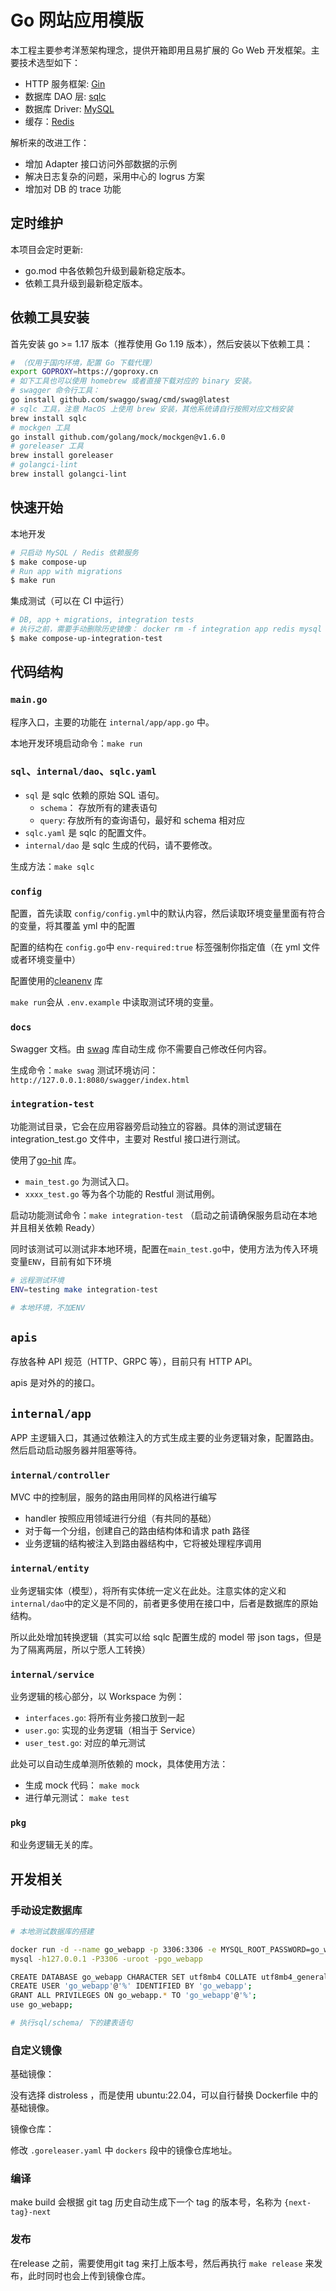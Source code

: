 # Go 网站应用模版

本工程主要参考洋葱架构理念，提供开箱即用且易扩展的 Go Web 开发框架。主要技术选型如下：

- HTTP 服务框架: [Gin](https://github.com/gin-gonic/gin)
- 数据库 DAO 层: [sqlc](https://sqlc.dev/)
- 数据库 Driver: [MySQL](https://github.com/go-sql-driver/mysql)
- 缓存：[Redis](https://github.com/go-redis/redis/v8)

解析来的改进工作：

- 增加 Adapter 接口访问外部数据的示例
- 解决日志复杂的问题，采用中心的 logrus 方案
- 增加对 DB 的 trace 功能

## 定时维护

本项目会定时更新:

- go.mod 中各依赖包升级到最新稳定版本。
- 依赖工具升级到最新稳定版本。

## 依赖工具安装

首先安装 go >= 1.17 版本（推荐使用 Go 1.19 版本），然后安装以下依赖工具：

```bash
# （仅用于国内环境，配置 Go 下载代理）
export GOPROXY=https://goproxy.cn
# 如下工具也可以使用 homebrew 或者直接下载对应的 binary 安装。
# swagger 命令行工具：
go install github.com/swaggo/swag/cmd/swag@latest
# sqlc 工具，注意 MacOS 上使用 brew 安装，其他系统请自行按照对应文档安装
brew install sqlc
# mockgen 工具
go install github.com/golang/mock/mockgen@v1.6.0
# goreleaser 工具
brew install goreleaser
# golangci-lint
brew install golangci-lint
```

## 快速开始

本地开发

```sh
# 只启动 MySQL / Redis 依赖服务
$ make compose-up
# Run app with migrations
$ make run
```

集成测试（可以在 CI 中运行）

```sh
# DB, app + migrations, integration tests
# 执行之前，需要手动删除历史镜像： docker rm -f integration app redis mysql
$ make compose-up-integration-test
```

## 代码结构

### `main.go`

程序入口，主要的功能在 `internal/app/app.go` 中。

本地开发环境启动命令：`make run`

### `sql`、`internal/dao`、`sqlc.yaml`

- `sql` 是 sqlc 依赖的原始 SQL 语句。
  - `schema`： 存放所有的建表语句
  - `query`: 存放所有的查询语句，最好和 schema 相对应
- `sqlc.yaml` 是 sqlc 的配置文件。
- `internal/dao` 是 sqlc 生成的代码，请不要修改。

生成方法：`make sqlc`

### `config`

配置，首先读取 `config/config.yml`中的默认内容，然后读取环境变量里面有符合的变量，将其覆盖 yml 中的配置

配置的结构在 `config.go`中
`env-required:true` 标签强制你指定值（在 yml 文件或者环境变量中）

配置使用的[cleanenv](https://github.com/ilyakaznacheev/cleanenv) 库

`make run`会从 `.env.example` 中读取测试环境的变量。

### `docs`

Swagger 文档。由 [swag](https://github.com/swaggo/swag) 库自动生成
你不需要自己修改任何内容。

生成命令：`make swag`
测试环境访问：`http://127.0.0.1:8080/swagger/index.html`

### `integration-test`

功能测试目录，它会在应用容器旁启动独立的容器。具体的测试逻辑在 integration_test.go 文件中，主要对 Restful 接口进行测试。

使用了[go-hit](https://github.com/Eun/go-hit) 库。

- `main_test.go` 为测试入口。
- `xxxx_test.go` 等为各个功能的 Restful 测试用例。

启动功能测试命令：`make integration-test` （启动之前请确保服务启动在本地并且相关依赖 Ready）

同时该测试可以测试非本地环境，配置在`main_test.go`中，使用方法为传入环境变量`ENV`，目前有如下环境

```bash
# 远程测试环境
ENV=testing make integration-test

# 本地环境，不加ENV
```

## `apis`

存放各种 API 规范（HTTP、GRPC 等），目前只有 HTTP API。

apis 是对外的的接口。

## `internal/app`

APP 主逻辑入口，其通过依赖注入的方式生成主要的业务逻辑对象，配置路由。
然后启动启动服务器并阻塞等待。

### `internal/controller`

MVC 中的控制层，服务的路由用同样的风格进行编写

- handler 按照应用领域进行分组（有共同的基础）
- 对于每一个分组，创建自己的路由结构体和请求 path 路径
- 业务逻辑的结构被注入到路由器结构中，它将被处理程序调用

### `internal/entity`

业务逻辑实体（模型），将所有实体统一定义在此处。注意实体的定义和`internal/dao`中的定义是不同的，前者更多使用在接口中，后者是数据库的原始结构。

所以此处增加转换逻辑（其实可以给 sqlc 配置生成的 model 带 json tags，但是为了隔离两层，所以宁愿人工转换）

### `internal/service`

业务逻辑的核心部分，以 Workspace 为例：

- `interfaces.go`: 将所有业务接口放到一起
- `user.go`: 实现的业务逻辑（相当于 Service）
- `user_test.go`: 对应的单元测试

此处可以自动生成单测所依赖的 mock，具体使用方法：

- 生成 mock 代码： `make mock`
- 进行单元测试： `make test`

### `pkg`

和业务逻辑无关的库。

## 开发相关

### 手动设定数据库

```bash
# 本地测试数据库的搭建

docker run -d --name go_webapp -p 3306:3306 -e MYSQL_ROOT_PASSWORD=go_webapp mysql:5.7
mysql -h127.0.0.1 -P3306 -uroot -pgo_webapp

CREATE DATABASE go_webapp CHARACTER SET utf8mb4 COLLATE utf8mb4_general_ci;
CREATE USER 'go_webapp'@'%' IDENTIFIED BY 'go_webapp';
GRANT ALL PRIVILEGES ON go_webapp.* TO 'go_webapp'@'%';
use go_webapp;

# 执行sql/schema/ 下的建表语句

```

### 自定义镜像

基础镜像：

没有选择 distroless ，而是使用 ubuntu:22.04，可以自行替换 Dockerfile 中的基础镜像。

镜像仓库：

修改 `.goreleaser.yaml` 中 `dockers` 段中的镜像仓库地址。


### 编译

make build 会根据 git tag 历史自动生成下一个 tag 的版本号，名称为 `{next-tag}-next`

### 发布

在release 之前，需要使用git tag 来打上版本号，然后再执行 `make release` 来发布，此时同时也会上传到镜像仓库。